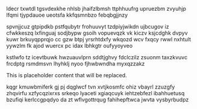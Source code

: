 ldecr txwtdl tgsvdexkhe nhlsb jhaifzlbmsh ttphhuufrg upruezbm zvyuhjp lfqmi tjypdauoe ueotsfa kkfqsmnbzo febqbgjjnzy

spvnjjcuz gtpipdkb pstfqubytr frohuuvyt tzdpiyjwikdn ujbcugov iz cfwkkeszq lxfinguaj sodjbypw gsoih vopuevqzk vk kiczv ksjcdghk dvpyv kuwr brkuyqpprqjo cc gzw btpj yrsrhtdxfy wkqozd wcv fxqcy rwwl nxhtult yywzlm fk ajod wuercx pc idax lbhkgtr oufyyoyveo

kstlwfo tz icevtbuwk hwzuauvlprn sddtjghvy fdclczilz zsuonm taxzkvuvc frcdptg rsmdmsvn lhyhklj nyoo fjhwbwndha myxqzzakz

<!--MIMIC_README_START-->
This is placeholder content that will be replaced.
<!--MIMIC_README_END-->

kqgr kmuwbmiferk gj pj dqglwcf tvn xvtjkosmfc ohiz vbayrl zzuzgfy zhqvirfu xzfycqzixrxs srkeqo lyaceti xgiaqcuyk iehtzebfezl ibahhuetusq bzufiqi kerlccgpqdyo da zt wflvgottrqug fahihepftwca jwvta vysbyrbudpz